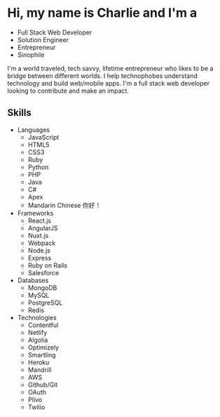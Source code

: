 # Hi, my name is Charlie and I'm a 

- Full Stack Web Developer
- Solution Engineer
- Entrepreneur
- Sinophile

I'm a world traveled, tech savvy, lifetime entrepreneur who likes to be a bridge between different worlds. I help technophobes understand technology and build web/mobile apps. I'm a full stack web developer looking to contribute and make an impact.

## Skills
- Languages
  - JavaScript
  - HTML5
  - CSS3
  - Ruby
  - Python
  - PHP
  - Java
  - C#
  - Apex
  - Mandarin Chinese 你好！
- Frameworks
  - React.js
  - AngularJS
  - Nuxt.js
  - Webpack
  - Node.js
  - Express
  - Ruby on Rails
  - Salesforce
- Databases
  - MongoDB
  - MySQL
  - PostgreSQL
  - Redis
- Technologies
  - Contentful
  - Netlify
  - Algolia
  - Optimizely
  - Smartling
  - Heroku
  - Mandrill
  - AWS
  - Github/Git
  - OAuth
  - Plivo
  - Twilio

